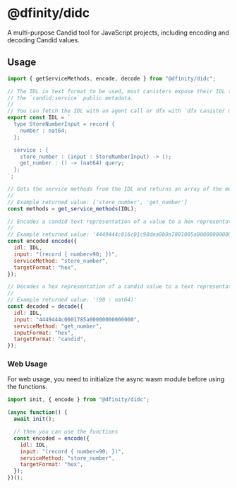 # @dfinity/didc

A multi-purpose Candid tool for JavaScript projects, including encoding and decoding Candid values. 

## Usage

```javascript
import { getServiceMethods, encode, decode } from "@dfinity/didc";

// The IDL in text format to be used, most canisters expose their IDL through
// the `candid:service` public metadata.
//
// You can fetch the IDL with an agent call or dfx with `dfx canister metadata <canisterId> candid:service`
export const IDL = `
  type StoreNumberInput = record {
    number : nat64;
  };

  service : {
    store_number : (input : StoreNumberInput) -> ();
    get_number : () -> (nat64) query;
  };
`;

// Gets the service methods from the IDL and returns an array of the methods.
//
// Example returned value: ['store_number', 'get_number']
const methods = get_service_methods(IDL);

// Encodes a candid text representation of a value to a hex representation.
//
// Example returned value: '4449444c016c01c98dea8b0a7801005a00000000000000'
const encoded encode({
  idl: IDL,
  input: "(record { number=90; })",
  serviceMethod: "store_number",
  targetFormat: "hex",
});

// Decodes a hex representation of a candid value to a text representation.
//
// Example returned value: '(90 : nat64)'
const decoded = decode({
  idl: IDL,
  input: "4449444c0001785a00000000000000",
  serviceMethod: "get_number",
  inputFormat: "hex",
  targetFormat: "candid",
});
```

### Web Usage

For web usage, you need to initialize the async wasm module before using the functions.

```javascript
import init, { encode } from "@dfinity/didc";

(async function() {
  await init();

  // then you can use the functions
  const encoded = encode({
    idl: IDL,
    input: "(record { number=90; })",
    serviceMethod: "store_number",
    targetFormat: "hex",
  });
})();
```

